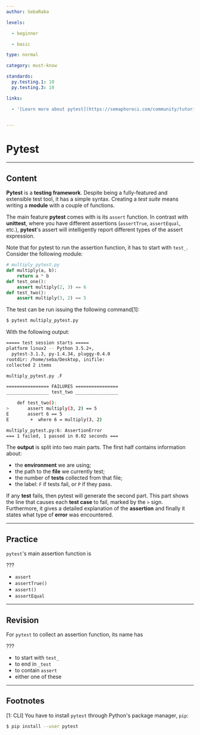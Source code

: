 ```yaml
---
author: SebaRaba

levels:

  - beginner

  - basic

type: normal

category: must-know

standards:
  py.testing.1: 10
  py.testing.3: 10

links:

  - '[Learn more about pytest](https://semaphoreci.com/community/tutorials/testing-python-applications-with-pytest){website}'


---
```


# Pytest

---
## Content

**Pytest** is a **testing framework**. Despite being a fully-featured and extensible test tool, it has a simple syntax. Creating a *test suite* means writing a **module** with a couple of functions.

The main feature **pytest** comes with is its `assert` function. In contrast with **unittest**, where you have different assertions (`assertTrue`, `assertEqual`, etc.), **pytest**'s assert will intelligently report different types of the assert expression.

Note that for pytest to run the assertion function, it has to start with `test_`. Consider the following module:
```python
# multiply_pytest.py
def multiply(a, b):
    return a * b
def test_one():
    assert multiply(2, 3) == 6
def test_two():
    assert multiply(3, 2) == 5
```

The test can be run issuing the following command[1]:
```bash
$ pytest multiply_pytest.py
```
With the following output:
```bash
===== test session starts =====
platform linux2 -- Python 3.5.2+,
  pytest-3.1.3, py-1.4.34, pluggy-0.4.0
rootdir: /home/seba/Desktop, inifile:
collected 2 items

multiply_pytest.py .F

================ FAILURES ================
________________ test_two ________________

    def test_two():
>       assert multiply(3, 2) == 5
E       assert 6 == 5
E        +  where 6 = multiply(3, 2)

multiply_pytest.py:6: AssertionError
=== 1 failed, 1 passed in 0.02 seconds ===
```
The **output** is split into two main parts. The first half contains information about:
- the **environment** we are using;
- the path to the **file** we currently test;
- the number of **tests** collected from that file;
- the label: `F` if tests fail, or `P` if they pass.

If any **test** fails, then pytest will generate the second part. This part shows the line that causes each **test case** to fail, marked by the `>` sign. Furthermore, it gives a detailed explanation of the **assertion** and finally it states what type of **error** was encountered.

---
## Practice

`pytest`'s main assertion function is

???

* `assert`
* `assertTrue()`
* `assert()`
* `assertEqual`

---
## Revision

For `pytest` to collect an assertion function, its name has

???


* to start with `test_`
* to end in `_test`
* to contain `assert`
* either one of these

---
## Footnotes
[1: CLI]
You have to install `pytest` through Python's package manager, `pip`:
```bash
$ pip install --user pytest
```
